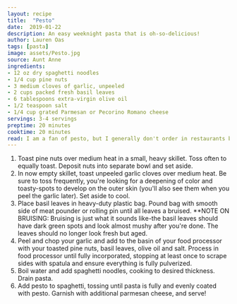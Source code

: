 ```yaml
---
layout: recipe
title:  "Pesto"
date:  2019-01-22
description: An easy weeknight pasta that is oh-so-delicious!
author: Lauren Oas
tags: [pasta]
image: assets/Pesto.jpg
source: Aunt Anne
ingredients:
- 12 oz dry spaghetti noodles
- 1/4 cup pine nuts
- 3 medium cloves of garlic, unpeeled
- 2 cups packed fresh basil leaves
- 6 tablespoons extra-virgin olive oil
- 1/2 teaspoon salt
- 1/4 cup grated Parmesan or Pecorino Romano cheese
servings: 3-4 servings
preptime: 20 minutes
cooktime: 20 minutes
read: I am a fan of pesto, but I generally don't order in restaurants because it's just too heavy-the pesto is far too instense for my preference. This is a mild, easy pesto with fresh ingredients that can easily be doubled or tripled to serve a larger crowd or to intensify the pesto-to-pasta ratio. Because I prefer a more mild pesto, I use about 2/3 of a package of spaghetti noodles with this recipe, but the proportions can be modified to suit your preference. I typically add chicken to this dish as it feels more complete to me with some protein.
---
```

1. Toast pine nuts over medium heat in a small, heavy skillet. Toss often to equally toast. Deposit nuts into separate bowl and set aside.
2. In now empty skillet, toast unpeeled garlic cloves over medium heat. Be sure to toss frequently, you're looking for a deepening of color and toasty-spots to develop on the outer skin (you'll also see them when you peel the garlic later). Set aside to cool.
3. Place basil leaves in heavy-duty plastic bag. Pound bag with smooth side of meat pounder or rolling pin until all leaves a bruised. **NOTE ON BRUISING: Bruising is just what it sounds like-the basil leaves should have dark green spots and look almost mushy after you're done. The leaves should no longer look fresh but aged.
4. Peel and chop your garlic and add to the basin of your food processor with your toasted pine nuts, basil leaves, olive oil and salt. Process in food processor until fully incorporated, stopping at least once to scrape sides with spatula and ensure everything is fully pulverized.
5. Boil water and add spaghetti noodles, cooking to desired thickness. Drain pasta.
6. Add pesto to spaghetti, tossing until pasta is fully and evenly coated with pesto. Garnish with additional parmesan cheese, and serve!